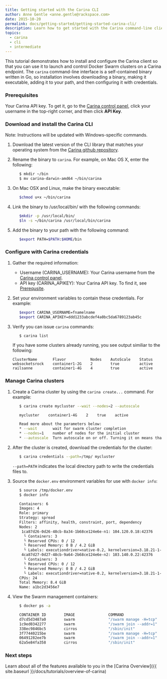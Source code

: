 ```yaml
---
title: Getting started with the Carina CLI
author: Anne Gentle <anne.gentle@rackspace.com>
date: 2015-10-20
permalink: docs/getting-started/getting-started-carina-cli/
description: Learn how to get started with the Carina command-line client (CLI) by installing, configuring, and performing commands
topics:
  - carina
  - cli
  - intermediate
---
```

This tutorial demonstrates how to install and configure the Carina client so that you can use it to launch and control Docker Swarm clusters on a Carina endpoint. The `carina` command-line interface is a self-contained binary written in Go, so installation involves downloading a binary, making it executable, adding it to your path, and then configuring it with credentials.

### Prerequisites <a name="Prereq"></a>

Your Carina API key. To get it, go to the [Carina control panel](app.getcarina.com), click your username in the top-right corner, and then click **API Key**.

### Download and install the Carina CLI

Note: Instructions will be updated with Windows-specific commands.

1. Download the latest version of the CLI library that matches your operating system from the 
   [Carina github repository](https://github.com/getcarina/carina/releases/).

2. Rename the binary to `carina`. For example, on Mac OS X, enter the following:

      ```bash
         $ mkdir ~/bin
         $ mv carina-darwin-amd64 ~/bin/carina
      ```

3. On Mac OSX and Linux, make the binary executable:

      ```bash
         $chmod u+x ~/bin/carina
      ```
   
4. Link the binary to /usr/local/bin/ with the following commands:

      ```bash
         $mkdir -p /usr/local/bin/
         $ln -s ~/bin/carina /usr/local/bin/carina
      ```   

5. Add the binary to your path with the following command:

      ```bash
         $export PATH=$PATH:$HOME/bin
      ```

### Configure with Carina credentials

1. Gather the required information:

      * Username (CARINA_USERNAME): Your Carina username from the [Carina control panel](app.getcarina.com).
      * API key (CARINA_APIKEY): Your Carina API key. To find it, see [Prerequsite](#Prereq).

2. Set your environment variables to contain these credentials. For example:

      ```bash
         $export CARINA_USERNAME=fnamelname
         $export CARINA_APIKEY=ddd1233abcdef4a0bc5da6789123ab45c
      ```

3. Verify you can issue `carina` commands:

      ```bash
         $ carina list
      ```
      
      If you have some clusters already running, you see output similiar to the following:
   
      ```
      ClusterName       Flavor           Nodes    AutoScale    Status
      websocketsrock    container1-2G    2        true         active
      railsanne         container1-4G    4        true         active
      ```
   
### Manage Carina clusters

1. Create a Carina cluster by using the `carina create...` command. For example:

      ```bash
         $ carina create mycluster --wait --nodes=2 --autoscale

         mycluster    container1-4G    2    true    active

         Read more about the parameters below:
         * --wait       wait for swarm cluster completion
         * --nodes=1    number of nodes for the initial cluster
         * --autoscale  Turn autoscale on or off. Turning it on means that Carina automatically adds segments as they are needed.
      ```
   
2. After the cluster is created, download the credentials for the cluster:

      ```bash
         $ carina credentials --path=/tmp/ mycluster
      ```
      
      `--path=PATH` indicates the local directory path to write the credentials files to.

3. Source the `docker.env` environment variables for use with `docker info`:

      ```bash
         $ source /tmp/docker.env
         $ docker info

         Containers: 6
         Images: 4
         Role: primary
         Strategy: spread
         Filters: affinity, health, constraint, port, dependency
         Nodes: 2
          1ca87d26-0d26-48cb-8a34-1b68ce124e6e-n1: 104.120.0.18:42376
           └ Containers: 3
           └ Reserved CPUs: 0 / 12
           └ Reserved Memory: 0 B / 4.2 GiB
           └ Labels: executiondriver=native-0.2, kernelversion=3.18.21-1-rackos, operatingsystem=Debian GNU/Linux 7 (wheezy)     (containerized), storagedriver=aufs
          4ca87d27-0d27-48cb-9a64-2b68ce124e6e-n2: 103.140.0.22:42376
           └ Containers: 3
           └ Reserved CPUs: 0 / 12
           └ Reserved Memory: 0 B / 4.2 GiB
           └ Labels: executiondriver=native-0.2, kernelversion=3.18.21-1-rackos, operatingsystem=Debian GNU/Linux 7 (wheezy) (containerized), storagedriver=aufs
         CPUs: 24
         Total Memory: 8.4 GiB
         Name: a1bc2d3456e7
      ```
   
4. View the Swarm management containers:

      ```bash
         $ docker ps -a

         CONTAINER ID        IMAGE               COMMAND                  CREATED             STATUS              PORTS                                      NAMES
         d7cd5d3487a0        swarm               "/swarm manage -H=tcp"   12 minutes ago      Up 12 minutes       2375/tcp, 104.130.0.42:2376->2376/tcp   4ca87d27-0d27-48cb-9a64-2b68ce124e6e-n2/swarm-manager
         1c9ed0342277        swarm               "/swarm join --addr=1"   12 minutes ago      Up 12 minutes       2375/tcp                                4ca87d27-0d27-48cb-9a64-2b68ce124e6e-n2/swarm-agent
         338ec9846bc5        cirros              "/sbin/init"             12 minutes ago                                                                  4ca87d27-0d27-48cb-9a64-2b68ce124e6e-n2/swarm-data
         3f77440215be        swarm               "/swarm manage -H=tcp"   13 minutes ago      Up 13 minutes       2375/tcp, 104.130.0.48:2376->2376/tcp   4ca87d27-0d27-48cb-9a64-2b68ce124e6e-n1/swarm-manager
         06491282ee7b        swarm               "/swarm join --addr=1"   13 minutes ago      Up 13 minutes       2375/tcp                                1ca87d26-0d26-48cb-8a34-1b68ce124e6e-n1/swarm-agent
         62a5e84fa358        cirros              "/sbin/init"             13 minutes ago                                                                  4ca87d27-0d27-48cb-9a64-2b68ce124e6e-n1/swarm-data
      ```

### Next steps

Learn about all of the features available to you in the [Carina Overview]({{ site.baseurl }}/docs/tutorials/overview-of-carina)
